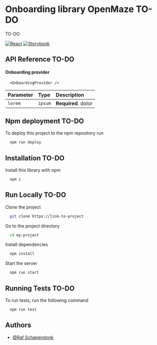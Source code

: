 # Onboarding library OpenMaze TO-DO

TO-DO

[![React](https://img.shields.io/badge/React-20232A?style=for-the-badge&logo=react&logoColor=61DAFB)](https://react.dev)
[![Storybook](https://img.shields.io/badge/storybook-FF4785?style=for-the-badge&logo=storybook&logoColor=white)](https://storybook.js.org)

## API Reference TO-DO

#### Onboarding provider

```http
  <OnboardingProvider />
```

| Parameter | Type    | Description         |
| :-------- | :------ | :------------------ |
| `lorem`   | `ipsum` | **Required**. dolor |

## Npm deployment TO-DO

To deploy this project to the npm repository run

```bash
  npm run deploy
```

## Installation TO-DO

Install this library with npm

```bash
  npm i
```

## Run Locally TO-DO

Clone the project

```bash
  git clone https://link-to-project
```

Go to the project directory

```bash
  cd my-project
```

Install dependencies

```bash
  npm install
```

Start the server

```bash
  npm run start
```

## Running Tests TO-DO

To run tests, run the following command

```bash
  npm run test
```

## Authors

- [@Raf Schapendonk](https://github.com/RafSchapendonk)
